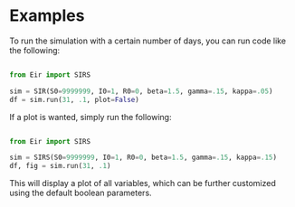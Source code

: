 # Examples

To run the simulation with a certain number of days, you can run code like the following:

```python

from Eir import SIRS

sim = SIR(S0=9999999, I0=1, R0=0, beta=1.5, gamma=.15, kappa=.05)
df = sim.run(31, .1, plot=False)
```

If a plot is wanted, simply run the following:

```python

from Eir import SIRS

sim = SIRS(S0=9999999, I0=1, R0=0, beta=1.5, gamma=.15, kappa=.15)
df, fig = sim.run(31, .1)

```

This will display a plot of all variables, which can be further customized using the default boolean parameters.